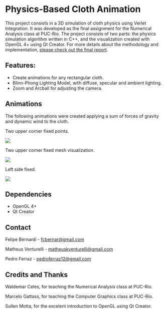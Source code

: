 # Physics-Based Cloth Animation

This project consists in a 3D simulation of cloth physics using Verlet Integration. It was developed as the final assignment for the Numerical Analysis class at PUC-Rio. The project consists of two parts: the physics simulation algorithm written in C++, and the visualization created with OpenGL 4+ using Qt Creator. For more details about the methodology and implementation, [please check out the final report](https://github.com/pedromsferraz/PhysicsBasedClothAnimation/blob/main/Physics-Based%20Cloth%20Animation.pdf).
 
 ## Features:
 * Create animations for any rectangular cloth.
 * Blinn-Phong Lighting Model, with diffuse, specular and ambient lighting.
 * Zoom and Arcball for adjusting the camera.

## Animations
The following animations were created applying a sum of forces of gravity and dynamic wind to the cloth.

Two upper corner fixed points.

![](https://github.com/pedromsferraz/PhysicsBasedClothAnimation/blob/main/gifs/CornerFixed.gif)

Two upper corner fixed mesh visualization.

![](https://github.com/pedromsferraz/PhysicsBasedClothAnimation/blob/main/gifs/MeshVisualization.gif)

Left side fixed.

![](https://github.com/pedromsferraz/PhysicsBasedClothAnimation/blob/main/gifs/Flag.gif)

## Dependencies
* OpenGL 4+
* Qt Creator

## Contact
 Felipe Bernardi - fcbernar@gmail.com
 
 Matheus Venturelli - matheuskventurelli@gmail.com
 
 Pedro Ferraz - pedroferraz12@gmail.com

## Credits and Thanks

Waldemar Celes, for teaching the Numerical Analysis class at PUC-Rio.

Marcelo Gattass, for teaching the Computer Graphics class at PUC-Rio.

Sullen Motta, for the excelent introduction to OpenGL using Qt Creator.
